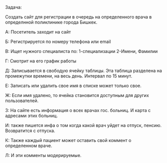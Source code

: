 Задача:

Создать сайт для регистрации в очередь на определенного врача в определнной поликлинике города Бишкек.

А: Посетитель заходит на сайт

Б: Регистрируется по номеру телефона или email

В: Ищет нужного специалиста по: 1-специализации 2-Имени, Фамилии

Г: Смотрит на его график работы

Д: Записывается в свободую ячейку таблицы. Эта таблица разделена на промежутки времени, на весь день. Интервал по 15 минут.

Е: Записать или удалить свое имя в списке может только свое.

Ж: Если имя удалено, то ячейка становится доступным для других пользователей.

З: На сайте есть информация о всех врачах гос. больниц. И карта с адресами этих больниц.

И: также пишется инфа о том когда какой врач уйдет на отпуск, пенсию. Возвратится с отпуска.

К: Также каждый пациент может оставить свой коммент о определенном враче.

Л: И эти комменты модерируемые.
